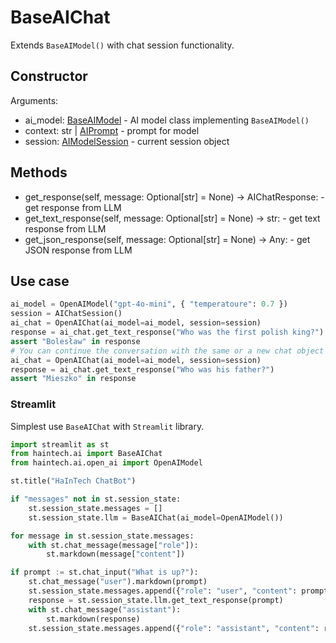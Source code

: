 # BaseAIChat

Extends `BaseAIModel()` with chat session functionality.

## Constructor

Arguments:

* ai_model: [BaseAIModel](ai_base_ai_model.md) - AI model class implementing `BaseAIModel()`
* context: str | [AIPrompt](ai.md#aiprompt) - prompt for model
* session: [AIModelSession](ai.md#aimodelsession) - current session object

## Methods

* get_response(self, message: Optional[str] = None) -> AIChatResponse: - get response from LLM
* get_text_response(self, message: Optional[str] = None) -> str: - get text response from LLM
* get_json_response(self, message: Optional[str] = None) -> Any: - get JSON response from LLM

## Use case

```python
ai_model = OpenAIModel("gpt-4o-mini", { "temperatoure": 0.7 })
session = AIChatSession()
ai_chat = OpenAIChat(ai_model=ai_model, session=session)
response = ai_chat.get_text_response("Who was the first polish king?")
assert "Bolesław" in response
# You can continue the conversation with the same or a new chat object
ai_chat = OpenAIChat(ai_model=ai_model, session=session)
response = ai_chat.get_text_response("Who was his father?")
assert "Mieszko" in response
```

### Streamlit

Simplest use `BaseAIChat` with `Streamlit` library.

```python
import streamlit as st
from haintech.ai import BaseAIChat
from haintech.ai.open_ai import OpenAIModel

st.title("HaInTech ChatBot")

if "messages" not in st.session_state:
    st.session_state.messages = []
    st.session_state.llm = BaseAIChat(ai_model=OpenAIModel())

for message in st.session_state.messages:
    with st.chat_message(message["role"]):
        st.markdown(message["content"])

if prompt := st.chat_input("What is up?"):
    st.chat_message("user").markdown(prompt)
    st.session_state.messages.append({"role": "user", "content": prompt})
    response = st.session_state.llm.get_text_response(prompt)
    with st.chat_message("assistant"):
        st.markdown(response)
    st.session_state.messages.append({"role": "assistant", "content": response})
```
